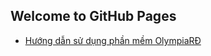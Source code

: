 ## Welcome to GitHub Pages

- [Hướng dẫn sử dụng phần mềm OlympiaRĐ](https://hongtamrd.github.io/OlympiaRD-Help/)
